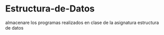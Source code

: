# Estructura-de-Datos
almacenare los programas realizados en clase de la asignatura estructura de datos
